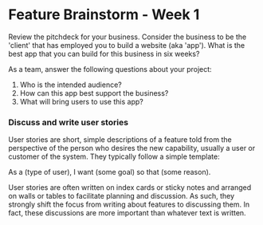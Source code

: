 # Feature Brainstorm - Week 1

Review the pitchdeck for your business. Consider the business to be the 'client' that has employed you to build a website (aka 'app'). What is the best app that you can build for this business in six weeks?

As a team, answer the following questions about your project:

1. Who is the intended audience?
2. How can this app best support the business?
3. What will bring users to use this app?


### Discuss and write user stories


User stories are short, simple descriptions of a feature told from the perspective of the person who desires the new capability, usually a user or customer of the system. They typically follow a simple template:

As a (type of user), I want (some goal) so that (some reason).

User stories are often written on index cards or sticky notes and arranged on walls or tables to facilitate planning and discussion. As such, they strongly shift the focus from writing about features to discussing them. In fact, these discussions are more important than whatever text is written.